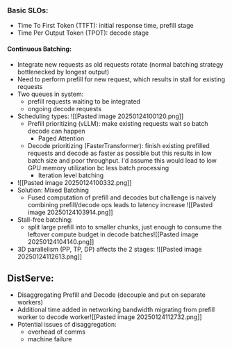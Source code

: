 
### Basic SLOs: 
- Time To First Token (TTFT): initial response time, prefill stage
- Time Per Output Token (TPOT): decode stage

#### Continuous Batching: 
- Integrate new requests as old requests rotate (normal batching strategy bottlenecked by longest output)
- Need to perform prefill for new request, which results in stall for existing requests
- Two queues in system: 
	- prefill requests waiting to be integrated
	- ongoing decode requests
- Scheduling types: ![[Pasted image 20250124100120.png]]
	- Prefill prioritizing (vLLM): make existing requests wait so batch decode can happen
		- Paged Attention
	- Decode prioritizing (FasterTransformer): finish existing prefilled requests and decode as faster as possible but this results in low batch size and poor throughput. I'd assume this would lead to low GPU memory utilization bc less batch processing
		- Iteration level batching
- ![[Pasted image 20250124100332.png]]
- Solution: Mixed Batching
	- Fused computation of prefill and decodes but challenge is naively combining prefill/decode ops leads to latency increase
	  ![[Pasted image 20250124103914.png]]
- Stall-free batching: 
	- split large prefill into to smaller chunks, just enough to consume the leftover compute budget in decode batches![[Pasted image 20250124104140.png]]
- 3D parallelism (PP, TP, DP) affects the 2 stages: ![[Pasted image 20250124112613.png]]

## DistServe: 
- Disaggregating Prefill and Decode (decouple and put on separate workers)
- Additional time added in networking bandwidth migrating from prefill worker to decode worker![[Pasted image 20250124112732.png]]
- Potential issues of disaggregation: 
	- overhead of comms
	- machine failure

